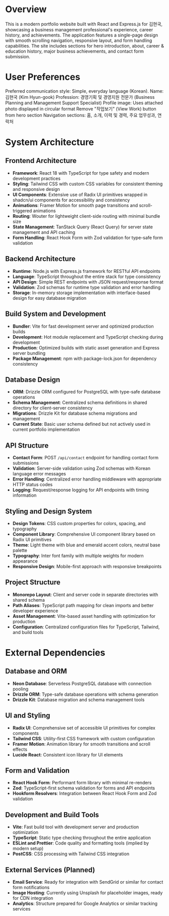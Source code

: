# Overview

This is a modern portfolio website built with React and Express.js for 김현국, showcasing a business management professional's experience, career history, and achievements. The application features a single-page design with smooth scrolling navigation, responsive layout, and form handling capabilities. The site includes sections for hero introduction, about, career & education history, major business achievements, and contact form submission.

# User Preferences

Preferred communication style: Simple, everyday language (Korean).
Name: 김현국 (Kim Hyun-gook)
Profession: 경영기획 및 경영지원 전문가 (Business Planning and Management Support Specialist)
Profile image: Uses attached photo displayed in circular format
Remove "작업보기" (View Work) button from hero section
Navigation sections: 홈, 소개, 이력 및 경력, 주요 업무성과, 연락처

# System Architecture

## Frontend Architecture
- **Framework**: React 18 with TypeScript for type safety and modern development practices
- **Styling**: Tailwind CSS with custom CSS variables for consistent theming and responsive design
- **UI Components**: Extensive use of Radix UI primitives wrapped in shadcn/ui components for accessibility and consistency
- **Animations**: Framer Motion for smooth page transitions and scroll-triggered animations
- **Routing**: Wouter for lightweight client-side routing with minimal bundle size
- **State Management**: TanStack Query (React Query) for server state management and API caching
- **Form Handling**: React Hook Form with Zod validation for type-safe form validation

## Backend Architecture
- **Runtime**: Node.js with Express.js framework for RESTful API endpoints
- **Language**: TypeScript throughout the entire stack for type consistency
- **API Design**: Simple REST endpoints with JSON request/response format
- **Validation**: Zod schemas for runtime type validation and error handling
- **Storage**: In-memory storage implementation with interface-based design for easy database migration

## Build System and Development
- **Bundler**: Vite for fast development server and optimized production builds
- **Development**: Hot module replacement and TypeScript checking during development
- **Production**: Optimized builds with static asset generation and Express server bundling
- **Package Management**: npm with package-lock.json for dependency consistency

## Database Design
- **ORM**: Drizzle ORM configured for PostgreSQL with type-safe database operations
- **Schema Management**: Centralized schema definitions in shared directory for client-server consistency
- **Migrations**: Drizzle Kit for database schema migrations and management
- **Current State**: Basic user schema defined but not actively used in current portfolio implementation

## API Structure
- **Contact Form**: POST `/api/contact` endpoint for handling contact form submissions
- **Validation**: Server-side validation using Zod schemas with Korean language error messages
- **Error Handling**: Centralized error handling middleware with appropriate HTTP status codes
- **Logging**: Request/response logging for API endpoints with timing information

## Styling and Design System
- **Design Tokens**: CSS custom properties for colors, spacing, and typography
- **Component Library**: Comprehensive UI component library based on Radix UI primitives
- **Theme**: Light theme with blue and emerald accent colors, neutral base palette
- **Typography**: Inter font family with multiple weights for modern appearance
- **Responsive Design**: Mobile-first approach with responsive breakpoints

## Project Structure
- **Monorepo Layout**: Client and server code in separate directories with shared schema
- **Path Aliases**: TypeScript path mapping for clean imports and better developer experience
- **Asset Management**: Vite-based asset handling with optimization for production
- **Configuration**: Centralized configuration files for TypeScript, Tailwind, and build tools

# External Dependencies

## Database and ORM
- **Neon Database**: Serverless PostgreSQL database with connection pooling
- **Drizzle ORM**: Type-safe database operations with schema generation
- **Drizzle Kit**: Database migration and schema management tools

## UI and Styling
- **Radix UI**: Comprehensive set of accessible UI primitives for complex components
- **Tailwind CSS**: Utility-first CSS framework with custom configuration
- **Framer Motion**: Animation library for smooth transitions and scroll effects
- **Lucide React**: Consistent icon library for UI elements

## Form and Validation
- **React Hook Form**: Performant form library with minimal re-renders
- **Zod**: TypeScript-first schema validation for forms and API endpoints
- **Hookform Resolvers**: Integration between React Hook Form and Zod validation

## Development and Build Tools
- **Vite**: Fast build tool with development server and production optimization
- **TypeScript**: Static type checking throughout the entire application
- **ESLint and Prettier**: Code quality and formatting tools (implied by modern setup)
- **PostCSS**: CSS processing with Tailwind CSS integration

## External Services (Planned)
- **Email Service**: Ready for integration with SendGrid or similar for contact form notifications
- **Image Hosting**: Currently using Unsplash for placeholder images, ready for CDN integration
- **Analytics**: Structure prepared for Google Analytics or similar tracking services